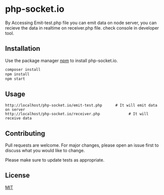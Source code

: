 # php-socket.io

By Accessing Emit-test.php file you can emit data on node server, you can recieve the data in realtime on receiver.php file.
check console in developer tool.

## Installation

Use the package manager [npm](https://www.npmjs.com/) to install php-socket.io.

```bash
composer install
npm install
npm start
```

## Usage

```
http://localhost/php-socket.io/emit-test.php      # It will emit data on server
http://localhost/php-socket.io/receiver.php             # It will receive data 
```

## Contributing
Pull requests are welcome. For major changes, please open an issue first to discuss what you would like to change.

Please make sure to update tests as appropriate.

## License
[MIT](https://choosealicense.com/licenses/mit/)
